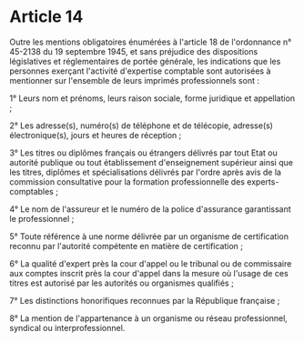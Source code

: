 # Article 14

Outre les mentions obligatoires énumérées à l'article 18 de l'ordonnance n° 45-2138 du 19 septembre 1945, et sans préjudice des dispositions législatives et réglementaires de portée générale, les indications que les personnes exerçant l'activité d'expertise comptable sont autorisées à mentionner sur l'ensemble de leurs imprimés professionnels sont :

1° Leurs nom et prénoms, leurs raison sociale, forme juridique et appellation ;

2° Les adresse(s), numéro(s) de téléphone et de télécopie, adresse(s) électronique(s), jours et heures de réception ;

3° Les titres ou diplômes français ou étrangers délivrés par tout Etat ou autorité publique ou tout établissement d'enseignement supérieur ainsi que les titres, diplômes et spécialisations délivrés par l'ordre après avis de la commission consultative pour la formation professionnelle des experts-comptables ;

4° Le nom de l'assureur et le numéro de la police d'assurance garantissant le professionnel ;

5° Toute référence à une norme délivrée par un organisme de certification reconnu par l'autorité compétente en matière de certification ;

6° La qualité d'expert près la cour d'appel ou le tribunal ou de commissaire aux comptes inscrit près la cour d'appel dans la mesure où l'usage de ces titres est autorisé par les autorités ou organismes qualifiés ;

7° Les distinctions honorifiques reconnues par la République française ;

8° La mention de l'appartenance à un organisme ou réseau professionnel, syndical ou interprofessionnel.

